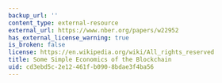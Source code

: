 ```yaml
---
backup_url: ''
content_type: external-resource
external_url: https://www.nber.org/papers/w22952
has_external_license_warning: true
is_broken: false
license: https://en.wikipedia.org/wiki/All_rights_reserved
title: Some Simple Economics of the Blockchain
uid: cd3ebd5c-2e12-461f-b090-8bdae3f4ba56
---
```

